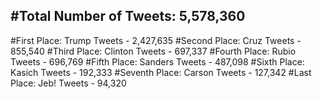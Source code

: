 #Total Number of Tweets: 5,578,360 
---
#First Place: Trump Tweets - 2,427,635
#Second Place: Cruz Tweets - 855,540
#Third Place: Clinton Tweets - 697,337
#Fourth Place: Rubio Tweets - 696,769
#Fifth Place: Sanders Tweets - 487,098
#Sixth Place: Kasich Tweets - 192,333
#Seventh Place: Carson Tweets - 127,342
#Last Place: Jeb! Tweets - 94,320
